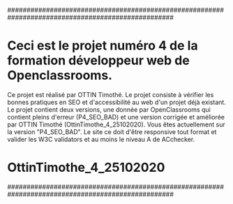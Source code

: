###################################################################################################
# Ceci est le projet numéro 4 de la formation développeur web de Openclassrooms.
Ce projet est réalisé par OTTIN Timothé.
Le projet consiste à vérifier les bonnes pratiques en SEO et d'accessibilité au web d'un projet déjà existant.
Le projet contient deux versions, une donnée par OpenClassrooms qui contient pleins d'erreur (P4_SEO_BAD)
et une version corrigée et améliorée par OTTIN Timothé (OttinTimothe_4_25102020). 
Vous êtes actuellement sur la version "P4_SEO_BAD".
Le site ce doit d'être responsive tout format et valider les W3C validators et au moins le niveau A de ACchecker.
# OttinTimothe_4_25102020
###################################################################################################
